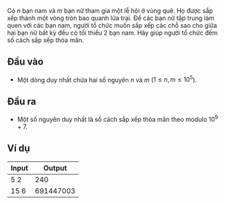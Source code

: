 Có $n$ bạn nam và $m$ bạn nữ tham gia một lễ hội ở vùng quê. Họ được sắp xếp thành một vòng tròn bao quanh lửa trại. Để các bạn nữ tập trung làm quen với các bạn nam, người tổ chức muốn sắp xếp các chỗ sao cho giữa hai bạn nữ bất kỳ đều có tối thiểu 2 bạn nam. Hãy giúp người tổ chức đếm số cách sắp xếp thỏa mãn.

## Đầu vào

- Một dòng duy nhất chứa hai số nguyên $n$ và $m$ ($1 \le n, m \le 10^5$).

## Đầu ra

- Một số nguyên duy nhất là số cách sắp xếp thỏa mãn theo modulo $10^9 + 7$.

## Ví dụ

| Input | Output    |
| ----- | --------- |
| 5 2   | 240       |
| 15 6  | 691447003 |